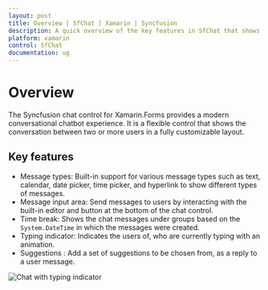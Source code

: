 ```yaml
---
layout: post
title: Overview | SfChat | Xamarin | Syncfusion
description: A quick overview of the key features in SfChat that shows the conversation between two or more users in a fully customizable layout.
platform: xamarin
control: SfChat
documentation: ug
---
```


# Overview

The Syncfusion chat control for Xamarin.Forms provides a modern conversational chatbot experience. It is a flexible control that shows the conversation between two or more users in a fully customizable layout.

## Key features

* Message types: Built-in support for various message types such as text, calendar, date picker, time picker, and hyperlink to show different types of messages.
* Message input area: Send messages to users by interacting with the built-in editor and button at the bottom of the chat control.
* Time break: Shows the chat messages under groups based on the `System.DateTime` in which the messages were created.
* Typing indicator: Indicates the users of, who are currently typing with an animation.
* Suggestions : Add a set of suggestions to be chosen from, as a reply to a user message.

![Chat with typing indicator](SfChat_images/SfChat-Xamarin_showcase1.png)